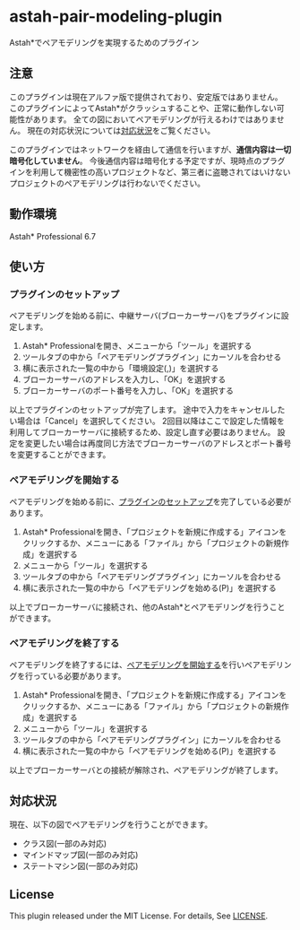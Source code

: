 # astah-pair-modeling-plugin
Astah*でペアモデリングを実現するためのプラグイン

## 注意
このプラグインは現在アルファ版で提供されており、安定版ではありません。
このプラグインによってAstah*がクラッシュすることや、正常に動作しない可能性があります。
全ての図においてペアモデリングが行えるわけではありません。
現在の対応状況については[対応状況](#対応状況)をご覧ください。

このプラグインではネットワークを経由して通信を行いますが、**通信内容は一切暗号化していません**。
今後通信内容は暗号化する予定ですが、現時点のプラグインを利用して機密性の高いプロジェクトなど、第三者に盗聴されてはいけないプロジェクトのペアモデリングは行わないでください。

## 動作環境
Astah* Professional 6.7

## 使い方
### プラグインのセットアップ
ペアモデリングを始める前に、中継サーバ(ブローカーサーバ)をプラグインに設定します。
1. Astah* Professionalを開き、メニューから「ツール」を選択する
2. ツールタブの中から「ペアモデリングプラグイン」にカーソルを合わせる
3. 横に表示された一覧の中から「環境設定(,)」を選択する
4. ブローカーサーバのアドレスを入力し、「OK」を選択する
5. ブローカーサーバのポート番号を入力し、「OK」を選択する

以上でプラグインのセットアップが完了します。
途中で入力をキャンセルしたい場合は「Cancel」を選択してください。
2回目以降はここで設定した情報を利用してブローカーサーバに接続するため、設定し直す必要はありません。
設定を変更したい場合は再度同じ方法でブローカーサーバのアドレスとポート番号を変更することができます。

### ペアモデリングを開始する
ペアモデリングを始める前に、[プラグインのセットアップ](#プラグインのセットアップ)を完了している必要があります。
1. Astah* Professionalを開き、「プロジェクトを新規に作成する」アイコンをクリックするか、メニューにある「ファイル」から「プロジェクトの新規作成」を選択する
2. メニューから「ツール」を選択する
3. ツールタブの中から「ペアモデリングプラグイン」にカーソルを合わせる
4. 横に表示された一覧の中から「ペアモデリングを始める(P)」を選択する

以上でブローカーサーバに接続され、他のAstah*とペアモデリングを行うことができます。

### ペアモデリングを終了する
ペアモデリングを終了するには、[ペアモデリングを開始する](#ペアモデリングを開始する)を行いペアモデリングを行っている必要があります。
1. Astah* Professionalを開き、「プロジェクトを新規に作成する」アイコンをクリックするか、メニューにある「ファイル」から「プロジェクトの新規作成」を選択する
2. メニューから「ツール」を選択する
3. ツールタブの中から「ペアモデリングプラグイン」にカーソルを合わせる
4. 横に表示された一覧の中から「ペアモデリングを始める(P)」を選択する

以上でプローカーサーバとの接続が解除され、ペアモデリングが終了します。

## 対応状況
現在、以下の図でペアモデリングを行うことができます。
* クラス図(一部のみ対応)
* マインドマップ図(一部のみ対応)
* ステートマシン図(一部のみ対応)

## License
This plugin released under the MIT License.
For details, See [LICENSE](LICENSE).
